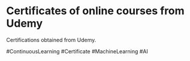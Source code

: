 # Certificates of online courses from Udemy

Certifications obtained from Udemy.

#ContinuousLearning #Certificate #MachineLearning #AI


